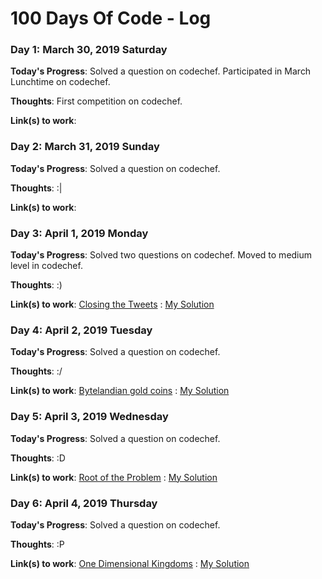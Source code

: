 # 100 Days Of Code - Log


### Day 1: March 30, 2019 Saturday

**Today's Progress**: Solved a question on codechef. Participated in March Lunchtime on codechef.

**Thoughts**: First competition on codechef.

**Link(s) to work**:


### Day 2: March 31, 2019 Sunday

**Today's Progress**: Solved a question on codechef.

**Thoughts**: :|

**Link(s) to work**:


### Day 3: April 1, 2019 Monday

**Today's Progress**: Solved two questions on codechef. Moved to medium level in codechef.

**Thoughts**: :)

**Link(s) to work**:
[Closing the Tweets](https://www.codechef.com/problems/TWTCLOSE)
: [My Solution](https://github.com/ShubhamGururani/CodeChef-practice/blob/master/medium/Closing%20the%20tweets.cpp)


### Day 4: April 2, 2019 Tuesday

**Today's Progress**: Solved a question on codechef.

**Thoughts**: :/

**Link(s) to work**:
[Bytelandian gold coins](https://www.codechef.com/problems/COINS)
: [My Solution](https://github.com/ShubhamGururani/CodeChef-practice/blob/master/medium/Bytelandian%20gold%20coins.cpp)


### Day 5: April 3, 2019 Wednesday

**Today's Progress**: Solved a question on codechef.

**Thoughts**: :D

**Link(s) to work**:
[Root of the Problem](https://www.codechef.com/problems/TREEROOT)
: [My Solution](https://github.com/ShubhamGururani/CodeChef-practice/blob/master/medium/Root%20of%20the%20Problem.cpp)


### Day 6: April 4, 2019 Thursday

**Today's Progress**: Solved a question on codechef.

**Thoughts**: :P

**Link(s) to work**:
[One Dimensional Kingdoms](https://www.codechef.com/problems/ONEKING)
: [My Solution](https://github.com/ShubhamGururani/CodeChef-practice/blob/master/medium/One%20Dimensional%20Kingdoms.cpp)
